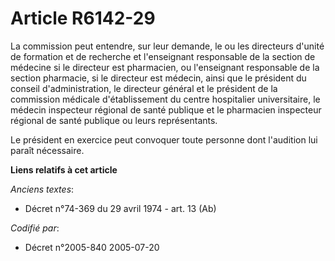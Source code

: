 # Article R6142-29

La commission peut entendre, sur leur demande, le ou les directeurs d'unité de formation et de recherche et l'enseignant
responsable de la section de médecine si le directeur est pharmacien, ou l'enseignant responsable de la section pharmacie, si
le directeur est médecin, ainsi que le président du conseil d'administration, le directeur général et le président de la
commission médicale d'établissement du centre hospitalier universitaire, le médecin inspecteur régional de santé publique et
le pharmacien inspecteur régional de santé publique ou leurs représentants.

Le président en exercice peut convoquer toute personne dont l'audition lui paraît nécessaire.

**Liens relatifs à cet article**

_Anciens textes_:

  - Décret n°74-369 du 29 avril 1974 - art. 13 (Ab)

_Codifié par_:

  - Décret n°2005-840 2005-07-20
